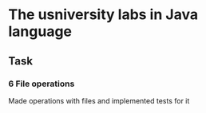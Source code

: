 # The usniversity labs in Java language

## Task

### 6 File operations

Made operations with files and implemented tests for it
